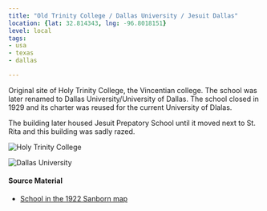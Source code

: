 ```yaml
---
title: "Old Trinity College / Dallas University / Jesuit Dallas"
location: {lat: 32.814343, lng: -96.8018151}
level: local
tags:
- usa
- texas
- dallas

---
```



Original site of Holy Trinity College, the Vincentian college.  The school was later renamed to Dallas University/University of Dallas.  The school closed in 1929 and its charter was reused for the current University of Dlalas.

The building later housed Jesuit Prepatory School until it moved next to St. Rita and this building was sadly razed.

![Holy Trinity College](http://www.thepastwhispers.com/sitebuilder/images/DALLAS_HolyTrinityCollege_1907.jpg)

![Dallas University](https://flashbackdallas.files.wordpress.com/2016/05/jesuit_legacies_fall-2005.jpg)

#### Source Material

* [School in the 1922 Sanborn map](https://maps.lib.utexas.edu/maps/sanborn/d-f/txu-sanborn-dallas-1921-287.jpg)





